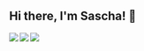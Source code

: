 ## Hi there, I'm Sascha! 👋

<img align="left" src="https://github-readme-stats.vercel.app/api?username=xopez&count_private=true&line_height=21&show_icons=true&hide_border=true&theme=transparent&&show=reviews,discussions_started,discussions_answered,prs_merged,prs_merged_percentage"/>
<img align="left" src="https://github-readme-stats.vercel.app/api/top-langs/?username=xopez&layout=compact&card_width=250&hide_border=true&theme=transparent"/>
<img align="left" src="https://github-readme-stats.vercel.app/api/wakatime?username=Xopez&layout=compact&card_width=250&hide_border=true&theme=transparent"/>
